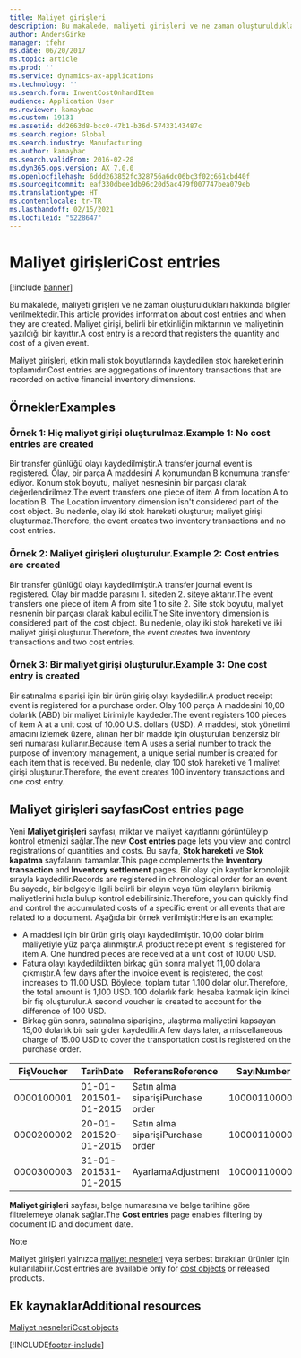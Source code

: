 ```yaml
---
title: Maliyet girişleri
description: Bu makalede, maliyeti girişleri ve ne zaman oluşturuldukları hakkında bilgiler verilmektedir. Maliyet girişi, belirli bir etkinliğin miktarının ve maliyetinin yazıldığı bir kayıttır.
author: AndersGirke
manager: tfehr
ms.date: 06/20/2017
ms.topic: article
ms.prod: ''
ms.service: dynamics-ax-applications
ms.technology: ''
ms.search.form: InventCostOnhandItem
audience: Application User
ms.reviewer: kamaybac
ms.custom: 19131
ms.assetid: dd2663d8-bcc0-47b1-b36d-57433143487c
ms.search.region: Global
ms.search.industry: Manufacturing
ms.author: kamaybac
ms.search.validFrom: 2016-02-28
ms.dyn365.ops.version: AX 7.0.0
ms.openlocfilehash: 6ddd263852fc328756a6dc06bc3f02c661cbd40f
ms.sourcegitcommit: eaf330dbee1db96c20d5ac479f007747bea079eb
ms.translationtype: HT
ms.contentlocale: tr-TR
ms.lasthandoff: 02/15/2021
ms.locfileid: "5228647"
---
```

# <a name="cost-entries"></a><span data-ttu-id="1fae8-104">Maliyet girişleri</span><span class="sxs-lookup"><span data-stu-id="1fae8-104">Cost entries</span></span>

[!include [banner](../includes/banner.md)]

<span data-ttu-id="1fae8-105">Bu makalede, maliyeti girişleri ve ne zaman oluşturuldukları hakkında bilgiler verilmektedir.</span><span class="sxs-lookup"><span data-stu-id="1fae8-105">This article provides information about cost entries and when they are created.</span></span> <span data-ttu-id="1fae8-106">Maliyet girişi, belirli bir etkinliğin miktarının ve maliyetinin yazıldığı bir kayıttır.</span><span class="sxs-lookup"><span data-stu-id="1fae8-106">A cost entry is a record that registers the quantity and cost of a given event.</span></span>

<span data-ttu-id="1fae8-107">Maliyet girişleri, etkin mali stok boyutlarında kaydedilen stok hareketlerinin toplamıdır.</span><span class="sxs-lookup"><span data-stu-id="1fae8-107">Cost entries are aggregations of inventory transactions that are recorded on active financial inventory dimensions.</span></span>

## <a name="examples"></a><span data-ttu-id="1fae8-108">Örnekler</span><span class="sxs-lookup"><span data-stu-id="1fae8-108">Examples</span></span>
### <a name="example-1-no-cost-entries-are-created"></a><span data-ttu-id="1fae8-109">Örnek 1: Hiç maliyet girişi oluşturulmaz.</span><span class="sxs-lookup"><span data-stu-id="1fae8-109">Example 1: No cost entries are created</span></span>

<span data-ttu-id="1fae8-110">Bir transfer günlüğü olayı kaydedilmiştir.</span><span class="sxs-lookup"><span data-stu-id="1fae8-110">A transfer journal event is registered.</span></span> <span data-ttu-id="1fae8-111">Olay, bir parça A maddesini A konumundan B konumuna transfer ediyor. Konum stok boyutu, maliyet nesnesinin bir parçası olarak değerlendirilmez.</span><span class="sxs-lookup"><span data-stu-id="1fae8-111">The event transfers one piece of item A from location A to location B. The Location inventory dimension isn't considered part of the cost object.</span></span> <span data-ttu-id="1fae8-112">Bu nedenle, olay iki stok hareketi oluşturur; maliyet girişi oluşturmaz.</span><span class="sxs-lookup"><span data-stu-id="1fae8-112">Therefore, the event creates two inventory transactions and no cost entries.</span></span>

### <a name="example-2-cost-entries-are-created"></a><span data-ttu-id="1fae8-113">Örnek 2: Maliyet girişleri oluşturulur.</span><span class="sxs-lookup"><span data-stu-id="1fae8-113">Example 2: Cost entries are created</span></span>

<span data-ttu-id="1fae8-114">Bir transfer günlüğü olayı kaydedilmiştir.</span><span class="sxs-lookup"><span data-stu-id="1fae8-114">A transfer journal event is registered.</span></span> <span data-ttu-id="1fae8-115">Olay bir madde parasını 1. siteden 2. siteye aktarır.</span><span class="sxs-lookup"><span data-stu-id="1fae8-115">The event transfers one piece of item A from site 1 to site 2.</span></span> <span data-ttu-id="1fae8-116">Site stok boyutu, maliyet nesnenin bir parçası olarak kabul edilir.</span><span class="sxs-lookup"><span data-stu-id="1fae8-116">The Site inventory dimension is considered part of the cost object.</span></span> <span data-ttu-id="1fae8-117">Bu nedenle, olay iki stok hareketi ve iki maliyet girişi oluşturur.</span><span class="sxs-lookup"><span data-stu-id="1fae8-117">Therefore, the event creates two inventory transactions and two cost entries.</span></span>

### <a name="example-3-one-cost-entry-is-created"></a><span data-ttu-id="1fae8-118">Örnek 3: Bir maliyet girişi oluşturulur.</span><span class="sxs-lookup"><span data-stu-id="1fae8-118">Example 3: One cost entry is created</span></span>

<span data-ttu-id="1fae8-119">Bir satınalma siparişi için bir ürün giriş olayı kaydedilir.</span><span class="sxs-lookup"><span data-stu-id="1fae8-119">A product receipt event is registered for a purchase order.</span></span> <span data-ttu-id="1fae8-120">Olay 100 parça A maddesini 10,00 dolarlık (ABD) bir maliyet birimiyle kaydeder.</span><span class="sxs-lookup"><span data-stu-id="1fae8-120">The event registers 100 pieces of item A at a unit cost of 10.00 U.S. dollars (USD).</span></span> <span data-ttu-id="1fae8-121">A maddesi, stok yönetimi amacını izlemek üzere, alınan her bir madde için oluşturulan benzersiz bir seri numarası kullanır.</span><span class="sxs-lookup"><span data-stu-id="1fae8-121">Because item A uses a serial number to track the purpose of inventory management, a unique serial number is created for each item that is received.</span></span> <span data-ttu-id="1fae8-122">Bu nedenle, olay 100 stok hareketi ve 1 maliyet girişi oluşturur.</span><span class="sxs-lookup"><span data-stu-id="1fae8-122">Therefore, the event creates 100 inventory transactions and one cost entry.</span></span>

## <a name="cost-entries-page"></a><span data-ttu-id="1fae8-123">Maliyet girişleri sayfası</span><span class="sxs-lookup"><span data-stu-id="1fae8-123">Cost entries page</span></span>
<span data-ttu-id="1fae8-124">Yeni **Maliyet girişleri** sayfası, miktar ve maliyet kayıtlarını görüntüleyip kontrol etmenizi sağlar.</span><span class="sxs-lookup"><span data-stu-id="1fae8-124">The new **Cost entries** page lets you view and control registrations of quantities and costs.</span></span> <span data-ttu-id="1fae8-125">Bu sayfa, **Stok hareketi** ve **Stok kapatma** sayfalarını tamamlar.</span><span class="sxs-lookup"><span data-stu-id="1fae8-125">This page complements the **Inventory transaction** and **Inventory settlement** pages.</span></span> <span data-ttu-id="1fae8-126">Bir olay için kayıtlar kronolojik sırayla kaydedilir.</span><span class="sxs-lookup"><span data-stu-id="1fae8-126">Records are registered in chronological order for an event.</span></span> <span data-ttu-id="1fae8-127">Bu sayede, bir belgeyle ilgili belirli bir olayın veya tüm olayların birikmiş maliyetlerini hızla bulup kontrol edebilirsiniz.</span><span class="sxs-lookup"><span data-stu-id="1fae8-127">Therefore, you can quickly find and control the accumulated costs of a specific event or all events that are related to a document.</span></span> <span data-ttu-id="1fae8-128">Aşağıda bir örnek verilmiştir:</span><span class="sxs-lookup"><span data-stu-id="1fae8-128">Here is an example:</span></span>

-   <span data-ttu-id="1fae8-129">A maddesi için bir ürün giriş olayı kaydedilmiştir. 10,00 dolar birim maliyetiyle yüz parça alınmıştır.</span><span class="sxs-lookup"><span data-stu-id="1fae8-129">A product receipt event is registered for item A. One hundred pieces are received at a unit cost of 10.00 USD.</span></span>
-   <span data-ttu-id="1fae8-130">Fatura olayı kaydedildikten birkaç gün sonra maliyet 11,00 dolara çıkmıştır.</span><span class="sxs-lookup"><span data-stu-id="1fae8-130">A few days after the invoice event is registered, the cost increases to 11.00 USD.</span></span> <span data-ttu-id="1fae8-131">Böylece, toplam tutar 1.100 dolar olur.</span><span class="sxs-lookup"><span data-stu-id="1fae8-131">Therefore, the total amount is 1,100 USD.</span></span> <span data-ttu-id="1fae8-132">100 dolarlık farkı hesaba katmak için ikinci bir fiş oluşturulur.</span><span class="sxs-lookup"><span data-stu-id="1fae8-132">A second voucher is created to account for the difference of 100 USD.</span></span>
-   <span data-ttu-id="1fae8-133">Birkaç gün sonra, satınalma siparişine, ulaştırma maliyetini kapsayan 15,00 dolarlık bir sair gider kaydedilir.</span><span class="sxs-lookup"><span data-stu-id="1fae8-133">A few days later, a miscellaneous charge of 15.00 USD to cover the transportation cost is registered on the purchase order.</span></span>

| <span data-ttu-id="1fae8-134">Fiş</span><span class="sxs-lookup"><span data-stu-id="1fae8-134">Voucher</span></span> | <span data-ttu-id="1fae8-135">Tarih</span><span class="sxs-lookup"><span data-stu-id="1fae8-135">Date</span></span>       | <span data-ttu-id="1fae8-136">Referans</span><span class="sxs-lookup"><span data-stu-id="1fae8-136">Reference</span></span>      | <span data-ttu-id="1fae8-137">Sayı</span><span class="sxs-lookup"><span data-stu-id="1fae8-137">Number</span></span> | <span data-ttu-id="1fae8-138">Lot kodu</span><span class="sxs-lookup"><span data-stu-id="1fae8-138">Lot ID</span></span>  | <span data-ttu-id="1fae8-139">Miktar</span><span class="sxs-lookup"><span data-stu-id="1fae8-139">Quantity</span></span> | <span data-ttu-id="1fae8-140">Tutar</span><span class="sxs-lookup"><span data-stu-id="1fae8-140">Amount</span></span>  |
|---------|------------|----------------|--------|---------|---------------|----|
| <span data-ttu-id="1fae8-141">00001</span><span class="sxs-lookup"><span data-stu-id="1fae8-141">00001</span></span>   | <span data-ttu-id="1fae8-142">01-01-2015</span><span class="sxs-lookup"><span data-stu-id="1fae8-142">01-01-2015</span></span> | <span data-ttu-id="1fae8-143">Satın alma siparişi</span><span class="sxs-lookup"><span data-stu-id="1fae8-143">Purchase order</span></span> | <span data-ttu-id="1fae8-144">100001</span><span class="sxs-lookup"><span data-stu-id="1fae8-144">100001</span></span> | <span data-ttu-id="1fae8-145">0000101</span><span class="sxs-lookup"><span data-stu-id="1fae8-145">0000101</span></span> | <span data-ttu-id="1fae8-146">100,00</span><span class="sxs-lookup"><span data-stu-id="1fae8-146">100.00</span></span>   | <span data-ttu-id="1fae8-147">1000,00</span><span class="sxs-lookup"><span data-stu-id="1fae8-147">1000.00</span></span> |
| <span data-ttu-id="1fae8-148">00002</span><span class="sxs-lookup"><span data-stu-id="1fae8-148">00002</span></span>   | <span data-ttu-id="1fae8-149">20-01-2015</span><span class="sxs-lookup"><span data-stu-id="1fae8-149">20-01-2015</span></span> | <span data-ttu-id="1fae8-150">Satın alma siparişi</span><span class="sxs-lookup"><span data-stu-id="1fae8-150">Purchase order</span></span> | <span data-ttu-id="1fae8-151">100001</span><span class="sxs-lookup"><span data-stu-id="1fae8-151">100001</span></span> | <span data-ttu-id="1fae8-152">0000101</span><span class="sxs-lookup"><span data-stu-id="1fae8-152">0000101</span></span> |          | <span data-ttu-id="1fae8-153">100,00</span><span class="sxs-lookup"><span data-stu-id="1fae8-153">100.00</span></span>  |
| <span data-ttu-id="1fae8-154">00003</span><span class="sxs-lookup"><span data-stu-id="1fae8-154">00003</span></span>   | <span data-ttu-id="1fae8-155">31-01-2015</span><span class="sxs-lookup"><span data-stu-id="1fae8-155">31-01-2015</span></span> | <span data-ttu-id="1fae8-156">Ayarlama</span><span class="sxs-lookup"><span data-stu-id="1fae8-156">Adjustment</span></span>     | <span data-ttu-id="1fae8-157">100001</span><span class="sxs-lookup"><span data-stu-id="1fae8-157">100001</span></span> | <span data-ttu-id="1fae8-158">0000101</span><span class="sxs-lookup"><span data-stu-id="1fae8-158">0000101</span></span> |          | <span data-ttu-id="1fae8-159">15,00</span><span class="sxs-lookup"><span data-stu-id="1fae8-159">15.00</span></span>   |

<span data-ttu-id="1fae8-160">**Maliyet girişleri** sayfası, belge numarasına ve belge tarihine göre filtrelemeye olanak sağlar.</span><span class="sxs-lookup"><span data-stu-id="1fae8-160">The **Cost entries** page enables filtering by document ID and document date.</span></span> 

> [!NOTE]
> <span data-ttu-id="1fae8-161">Maliyet girişleri yalnızca [maliyet nesneleri](cost-object.md) veya serbest bırakılan ürünler için kullanılabilir.</span><span class="sxs-lookup"><span data-stu-id="1fae8-161">Cost entries are available only for [cost objects](cost-object.md) or released products.</span></span>

<a name="additional-resources"></a><span data-ttu-id="1fae8-162">Ek kaynaklar</span><span class="sxs-lookup"><span data-stu-id="1fae8-162">Additional resources</span></span>
--------

[<span data-ttu-id="1fae8-163">Maliyet nesneleri</span><span class="sxs-lookup"><span data-stu-id="1fae8-163">Cost objects</span></span>](cost-object.md)





[!INCLUDE[footer-include](../../includes/footer-banner.md)]